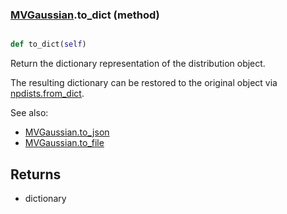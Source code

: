 ### [MVGaussian](MVGaussian.md).to_dict (method)


```py

def to_dict(self)

```



Return the dictionary representation of the distribution object.

The resulting dictionary can be restored to the original object
via [npdists.from_dict](npdists.from_dict.md).

See also:

* [MVGaussian.to_json](MVGaussian.to_json.md)
* [MVGaussian.to_file](MVGaussian.to_file.md)

Returns
--------
* dictionary

